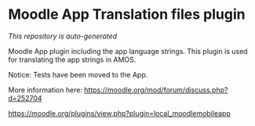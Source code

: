 # Moodle App Translation files plugin

*This repository is auto-generated*

Moodle App plugin including the app language strings. This plugin is used for translating the app strings in AMOS.

Notice: Tests have been moved to the App.

More information here: https://moodle.org/mod/forum/discuss.php?d=252704

https://moodle.org/plugins/view.php?plugin=local_moodlemobileapp
